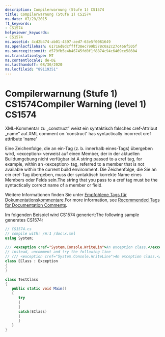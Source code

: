 ```yaml
---
description: Compilerwarnung (Stufe 1) CS1574
title: Compilerwarnung (Stufe 1) CS1574
ms.date: 07/20/2015
f1_keywords:
- CS1574
helpviewer_keywords:
- CS1574
ms.assetid: 4cd2b474-ab01-4397-aed7-63e5f0081649
ms.openlocfilehash: 61716d8dcffff38ec799b578c0a2c27c466f505f
ms.sourcegitcommit: d579fb5e4b46745fd0f1f8874c94c6469ce58604
ms.translationtype: MT
ms.contentlocale: de-DE
ms.lasthandoff: 08/30/2020
ms.locfileid: "89119351"
---
```

# <a name="compiler-warning-level-1-cs1574"></a><span data-ttu-id="1abd4-103">Compilerwarnung (Stufe 1) CS1574</span><span class="sxs-lookup"><span data-stu-id="1abd4-103">Compiler Warning (level 1) CS1574</span></span>
<span data-ttu-id="1abd4-104">XML-Kommentar zu „construct“ weist ein syntaktisch falsches cref-Attribut „name“ auf.</span><span class="sxs-lookup"><span data-stu-id="1abd4-104">XML comment on 'construct' has syntactically incorrect cref attribute 'name'</span></span>  
  
 <span data-ttu-id="1abd4-105">Eine Zeichenfolge, die an ein-Tag (z. b. innerhalb eines-Tags) übergeben wird, \<exception> verweist auf einen Member, der in der aktuellen Buildumgebung nicht verfügbar ist.</span><span class="sxs-lookup"><span data-stu-id="1abd4-105">A string passed to a cref tag, for example, within an \<exception> tag, referred to a member that is not available within the current build environment.</span></span> <span data-ttu-id="1abd4-106">Die Zeichenfolge, die Sie an ein cref-Tag übergeben, muss der syntaktisch korrekte Name eines Members oder Felds sein.</span><span class="sxs-lookup"><span data-stu-id="1abd4-106">The string that you pass to a cref tag must be the syntactically correct name of a member or field.</span></span>  
  
 <span data-ttu-id="1abd4-107">Weitere Informationen finden Sie unter [Empfohlene Tags für Dokumentationskommentare](../programming-guide/xmldoc/recommended-tags-for-documentation-comments.md).</span><span class="sxs-lookup"><span data-stu-id="1abd4-107">For more information, see [Recommended Tags for Documentation Comments](../programming-guide/xmldoc/recommended-tags-for-documentation-comments.md).</span></span>  
  
 <span data-ttu-id="1abd4-108">Im folgenden Beispiel wird CS1574 generiert:</span><span class="sxs-lookup"><span data-stu-id="1abd4-108">The following sample generates CS1574:</span></span>  
  
```csharp  
// CS1574.cs  
// compile with: /W:1 /doc:x.xml  
using System;  
  
/// <exception cref="System.Console.WriteLin">An exception class.</exception>   // CS1574  
// instead, uncomment and try the following line  
// /// <exception cref="System.Console.WriteLine">An exception class.</exception>  
class EClass : Exception  
{  
}  
  
class TestClass  
{  
   public static void Main()  
   {  
      try  
      {  
      }  
      catch(EClass)  
      {  
      }  
   }  
}  
```
